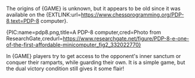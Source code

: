 The origins of {GAME} is unknown, but it appears to be old since it was available on the {EXTLINK:url=https://www.chessprogramming.org/PDP-8,text=PDP-8 computer}.

{PIC:name=pdp8.png,title=A PDP-8 computer,cred=Photo from ResearchGate,credurl=https://www.researchgate.net/figure/PDP-8-e-one-of-the-first-affordable-minicomputer_fig2_332022770}

In {GAME} players try to get access to the opponent's inner sanctum or conquer their ramparts, while guarding their own. It is a simple game, but the dual victory condition still gives it some flair!

